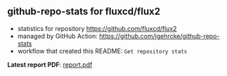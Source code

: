 ## github-repo-stats for fluxcd/flux2

- statistics for repository https://github.com/fluxcd/flux2
- managed by GitHub Action: https://github.com/jgehrcke/github-repo-stats
- workflow that created this README: `Get repository stats`

**Latest report PDF**: [report.pdf](https://github.com/fluxcd/community/raw/github-repo-stats/fluxcd/flux2/latest-report/report.pdf)

